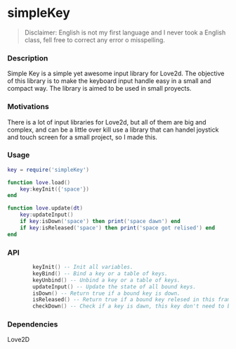 # simpleKey

> Disclaimer: English is not my first language and I never took a English class, fell free to correct any error o misspelling.

### Description
Simple Key is a simple yet awesome input library for Love2d.
The objective of this library is to make the keyboard input handle easy in a small and compact way.
The library is aimed to be used in small proyects.

### Motivations
There is a lot of input libraries for Love2d, but all of them are big and complex, and can be a little over kill use a library that can handel joystick and touch screen for a small project, so I made this.

### Usage

```lua   
key = require('simpleKey')

function love.load()
    key:keyInit({'space'})
end

function love.update(dt)
    key:updateInput()
    if key:isDown('space') then print('space dawn') end
    if key:isReleased('space') then print('space got relised') end
end
```
### API
```lua
        keyInit() -- Init all variables.
        keyBind() -- Bind a key or a table of keys.
        keyUnbind() -- Unbind a key or a table of keys.
        updateInput() -- Update the state of all bound keys.
        isDown() -- Return true if a bound key is down.
        isReleased() -- Return true if a bound key relesed in this frame.
        checkDown() -- Check if a key is dawn, this key don't need to be bound.
```

### Dependencies
Love2D